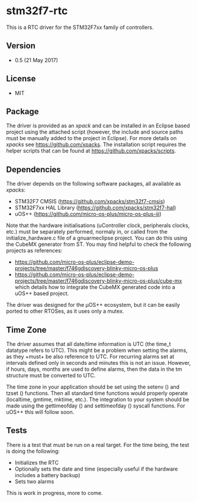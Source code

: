 # stm32f7-rtc
This is a RTC driver for the STM32F7xx family of controllers.

## Version
* 0.5 (21 May 2017)

## License
* MIT

## Package
The driver is provided as an _xpack_ and can be installed in an Eclipse based project using the attached script (however, the include and source paths must be manually added to the project in Eclipse). For more details on _xpacks_ see https://github.com/xpacks. The installation script requires the helper scripts that can be found at https://github.com/xpacks/scripts.

## Dependencies
The driver depends on the following software packages, all available as _xpacks_:
* STM32F7 CMSIS (https://github.com/xpacks/stm32f7-cmsis)
* STM32F7xx HAL Library (https://github.com/xpacks/stm32f7-hal)
* uOS++ (https://github.com/micro-os-plus/micro-os-plus-iii)

Note that the hardware initialisations (uController clock, peripherals clocks, etc.) must be separately performed, normaly in, or called from the initialize_hardware.c file of a gnuarmeclipse project. You can do this using the CubeMX generator from ST. You may find helpful to check the following projects as references:
* https://github.com/micro-os-plus/eclipse-demo-projects/tree/master/f746gdiscovery-blinky-micro-os-plus
* https://github.com/micro-os-plus/eclipse-demo-projects/tree/master/f746gdiscovery-blinky-micro-os-plus/cube-mx which details how to integrate the CubeMX generated code into a uOS++ based project.

The driver was designed for the µOS++ ecosystem, but it can be easily ported to other RTOSes, as it uses only a mutex.

## Time Zone
The driver assumes that all date/time information is UTC (the time_t datatype refers to UTC). This might be a problem when setting the alarms, as they +must+ be also reference to UTC. For recurring alarms set at intervals defined only in seconds and minutes this is not an issue. However, if hours, days, months are used to define alarms, then the data in the tm structure must be converted to UTC.

The time zone in your application should be set using the setenv () and tzset () functions. Then all standard time functions would properly operate (localtime, gmtime, mktime, etc.). The integration to your system should be made using the gettimeofday () and settimeofday () syscall functions. For uOS++ this will follow soon.

## Tests
There is a test that must be run on a real target. For the time being, the test is doing the following:
* Initializes the RTC
* Optionally sets the date and time (especially useful if the hardware includes a battery backup)
* Sets two alarms

This is work in progress, more to come.

